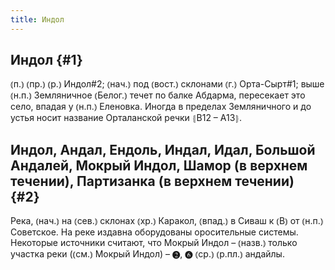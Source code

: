 ```yaml
---
title: Индол
---
```

## Индол {#1}

⦅п.⦆ ⦅пр.⦆ ⦅р.⦆ Индол#2; ⦅нач.⦆ под ⦅вост.⦆ склонами ⦅г.⦆ Орта-Сырт#1; выше ⦅н.п.⦆ Земляничное ⦅Белог.⦆ течет по балке Абдарма, пересекает это село, впадая у ⦅н.п.⦆ Еленовка. Иногда в пределах Земляничного и до устья носит название Орталанской речки ⦃В12 – А13⦄.

## Индол, Андал, Ендоль, Индал, Идал, Большой Андалей, Мокрый Индол, Шамор (в верхнем течении), Партизанка (в верхнем течении) {#2}

Река, ⦅нач.⦆ на ⦅сев.⦆ склонах ⦅хр.⦆ Каракол, ⦅впад.⦆ в Сиваш к ⦅В⦆ от ⦅н.п.⦆ Советское. На реке издавна оборудованы оросительные системы. Некоторые источники считают, что Мокрый Индол – ⦅назв.⦆ только участка реки (⦅см.⦆ Мокрый Индол) – ❷, ❻ ⦅ср.⦆ ⦅р.пл.⦆ андайлы.
